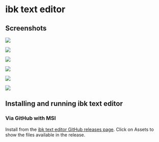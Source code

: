 # ibk text editor
## Screenshots

![](https://github.com/irfankurtagic/ibk_text_editor/blob/main/ibk%20text%20editor%20ss/Screenshot%202022-03-10%20203117.png)


![](https://github.com/irfankurtagic/ibk_text_editor/blob/main/ibk%20text%20editor%20ss/Screenshot%202022-03-10%20203531.png)


![](https://github.com/irfankurtagic/ibk_text_editor/blob/main/ibk%20text%20editor%20ss/Screenshot%202022-03-10%20203552.png)


![](https://github.com/irfankurtagic/ibk_text_editor/blob/main/ibk%20text%20editor%20ss/Screenshot%202022-03-10%20203609.png)

![](https://github.com/irfankurtagic/ibk_text_editor/blob/main/ibk%20text%20editor%20ss/Screenshot%202022-03-10%20203643.png)

![](https://github.com/irfankurtagic/ibk_text_editor/blob/main/ibk%20text%20editor%20ss/Screenshot%202022-03-10%20203713.png)


## Installing and running ibk text editor
### Via GitHub with MSI
Install from the [ibk text editor GitHub releases page](https://github.com/ibkindness/ibk_text_editor/releases/latest). Click on Assets to show the files available in the release.
